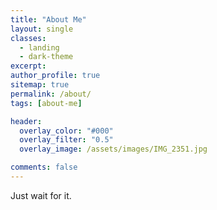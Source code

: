 ```yaml
---
title: "About Me"
layout: single
classes: 
  - landing
  - dark-theme
excerpt:
author_profile: true
sitemap: true
permalink: /about/
tags: [about-me]

header:
  overlay_color: "#000"
  overlay_filter: "0.5"
  overlay_image: /assets/images/IMG_2351.jpg

comments: false
---
```

Just wait for it.